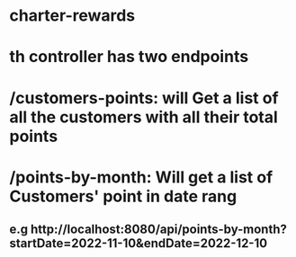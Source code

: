 # charter-rewards

# th controller has two endpoints
# /customers-points: will Get a list of all the customers with all their total points

# /points-by-month: Will get a list of Customers' point in date rang
## e.g http://localhost:8080/api/points-by-month?startDate=2022-11-10&endDate=2022-12-10

